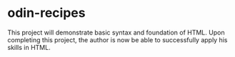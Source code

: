 # odin-recipes
This project will demonstrate basic syntax and foundation of HTML. 
Upon completing this project, the author is now be able to successfully apply his skills in HTML.